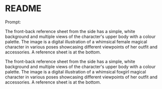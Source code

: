 # README

Prompt:

The front-back reference sheet from the side has a simple, white background and multiple views of the character's upper body with a colour palette. The image is a digital illustration of a whimsical female magical character in various poses showcasing different viewpoints of her outfit and accessories. A reference sheet is at the bottom.

The front-back reference sheet from the side has a simple, white background and multiple views of the character's upper body with a colour palette. The image is a digital illustration of a whimsical foxgirl magical character in various poses showcasing different viewpoints of her outfit and accessories. A reference sheet is at the bottom.
